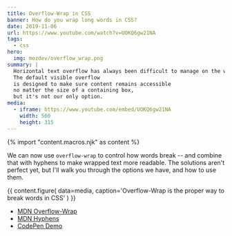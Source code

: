 ```yaml
---
title: Overflow-Wrap in CSS
banner: How do you wrap long words in CSS?
date: 2019-11-06
url: https://www.youtube.com/watch?v=UOKQ6gw21NA
tags:
  - css
hero:
  img: mozdev/overflow_wrap.png
summary: |
  Horizontal text overflow has always been difficult to manage on the web.
  The default visible overflow
  is designed to make sure content remains accessible
  no matter the size of a containing box,
  but it's not our only option.
media:
  - iframe: https://www.youtube.com/embed/UOKQ6gw21NA
    width: 560
    height: 315
---
```

{% import "content.macros.njk" as content %}

We can now use `overflow-wrap` to control how words break --
and combine that with hyphens to make wrapped text more readable.
The solutions aren't perfect yet,
but I'll walk you through the options we have,
and how to use them.

{{ content.figure(
  data=media,
  caption='Overflow-Wrap is the proper way to break words in CSS'
) }}

- [MDN Overflow-Wrap](https://developer.mozilla.org/en-US/docs/Web/CSS/overflow-wrap)
- [MDN Hyphens](https://developer.mozilla.org/en-US/docs/Web/CSS/hyphens)
- [CodePen Demo](https://codepen.io/miriamsuzanne/pen/GRKoxXY)
